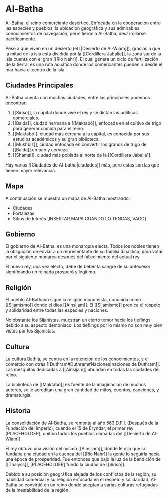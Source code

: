 # Al-Batha

Al-Batha, el reino comerciante desértico. Enfocada en la cooperación entre las especies y pueblos, la ubicación geográfica y sus admirables conocimientos de navegación, permitieron a Al-Batha, desarrollarse pacíficamente. 

Pese a que viven en un desierto (el [[Desierto de Al-Wiam]]), gracias a que la mitad de la isla esta dividida por la [[Cordillera Jabalia]], la zona sur de la isla cuenta con el gran [[Rio Nahr]]. El cual genera un ciclo de fertilización de la tierra, es una ruta acuática donde los comerciantes pueden ir desde el mar hacia el centro de la isla.

## Ciudades Principales

Al-Batha cuenta con muchas ciudades, entre las principales podemos encontrar:
1. [[Siriso]], la capital donde vive el rey y se dictan las políticas comerciales.
2. [[Balda]], ciudad hermana a [[Maktabó]], enfocada en el cultivo de trigo para generar comida para el reino.
3. [[Maktabó]], ciudad más cercana a la capital, es conocida por sus estudios académicos y su gran biblioteca.
4. [[Mukhbiz]], ciudad enfocada en convertir los granos de trigo de [[Balda]] en pan y cerveza.
5. [[Shamal]], ciudad más poblada al norte de la [[Cordillera Jabalia]].

Hay varias [[Ciudades de Al-batha|ciudades]] más, pero estas son las que tienen mayor relevancia.

## Mapa

A continuación se muestra un mapa de Al-Batha mostrando:
 - Ciudades
 - Fortalezas
 - Sitios de Interés
[INSERTAR MAPA CUANDO LO TENGAS, VAGO]

## Gobierno

El gobierno de Al-Batha, es una monarquía electa. Todos los nobles tienen la obligación de enviar a un representante de su familia dinástica, para votar por el siguiente monarca después del fallecimiento del actual rey.

El nuevo rey, una vez electo, debe de beber la sangre de su antecesor significando un reinado prosperó y legitimo.

## Religión

El pueblo Al-Bathano sigue la religión monoteísta, conocida como [[Sijamismo]] donde el dios [[Ainsijam]]. El [[Sijamismo]] predica el respeto y solidaridad entre todas las especies y naciones.

No obstante los Sijanistas, muestran un cierto temor hacia los tieflings debido a su aspecto demoniaco. Los tieflings por lo mismo no son muy bien vistos por los Sijanistas.

## Cultura

La cultura Bathia, se centra en la retención de los conocimientos, y el comercio con otras [[Duthram#Duthram#Naciones|naciones de Duthram]]. Las mezquitas dedicadas a [[Ainsijam]] abundan en todas las ciudades del reino. 

La biblioteca de [[Maktabó]] es fuente de la imaginación de muchos autores, se le acreditan una gran cantidad de mitos, cuentos, canciones, y dramaturgia.

## Historia

La consolidación de Al-Batha, se remonta al año 563 D.F.I. (Después de la Fundación del Imperio), cuando el 15 de Eryndar, el primer rey [PLACEHOLDER], unifico todos los pueblos nómadas del [[Desierto de Al-Wiam]]. 

El rey obtuvo una visión del mismo [[Ainsijam]], donde le dijo que si fundaba una ciudad en la cuenca del [[Rio Nahr]] la gente lo seguiría hacia una época de prosperidad. Fue entonces que bajo la luz de la bendición de [[Thalyss]], [PLACEHOLDER] fundó la ciudad de [[Siriso]].

Debido a su posición geográfica alejada de los conflictos de la región, su habilidad comercial y su religión enfocada en el respeto y solidaridad, Al-Batha se convirtió en un reino donde aceptan a varias culturas refugiadas de la inestabilidad de la región.


